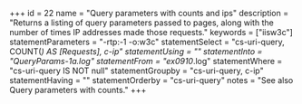 +++
id = 22
name = "Query parameters with counts and ips"
description = "Returns a listing of query parameters passed to pages, along with the number of times IP addresses made those requests."
keywords = ["iisw3c"]
statementParameters = "-rtp:-1 -o:w3c"
statementSelect = "cs-uri-query, COUNT(*) AS [Requests], c-ip"
statementUsing = ""
statementInto = "QueryParams-1a.log"
statementFrom = "ex0910*.log"
statementWhere = "cs-uri-query IS NOT null"
statementGroupby = "cs-uri-query, c-ip"
statementHaving = ""
statementOrderby = "cs-uri-query"
notes = "See also Query parameters with counts."
+++


